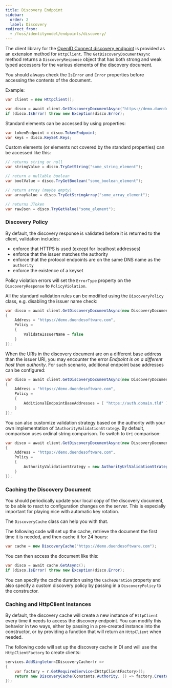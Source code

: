 ```yaml
---
title: Discovery Endpoint
sidebar:
  order: 2
  label: Discovery
redirect_from:
  - /foss/identitymodel/endpoints/discovery/
---
```


The client library for the [OpenID Connect discovery
endpoint](https://openid.net/specs/openid-connect-discovery-1_0.html) is
provided as an extension method for `HttpClient`. The
`GetDiscoveryDocumentAsync` method returns a `DiscoveryResponse` object
that has both strong and weak typed accessors for the various elements
of the discovery document.

You should always check the `IsError` and `Error` properties before
accessing the contents of the document.

Example:

```csharp
var client = new HttpClient();

var disco = await client.GetDiscoveryDocumentAsync("https://demo.duendesoftware.com");
if (disco.IsError) throw new Exception(disco.Error);
```

Standard elements can be accessed by using properties:

```csharp
var tokenEndpoint = disco.TokenEndpoint;
var keys = disco.KeySet.Keys;
```

Custom elements (or elements not covered by the standard properties) can
be accessed like this:

```csharp
// returns string or null
var stringValue = disco.TryGetString("some_string_element");

// return a nullable boolean
var boolValue = disco.TryGetBoolean("some_boolean_element");

// return array (maybe empty)
var arrayValue = disco.TryGetStringArray("some_array_element");

// returns JToken
var rawJson = disco.TryGetValue("some_element");
```

### Discovery Policy

By default, the discovery response is validated before it is returned to the client, validation includes:

-   enforce that HTTPS is used (except for localhost addresses)
-   enforce that the issuer matches the authority
-   enforce that the protocol endpoints are on the same DNS name as the `authority`
-   enforce the existence of a keyset

Policy violation errors will set the `ErrorType` property on the
`DiscoveryResponse` to `PolicyViolation`.

All the standard validation rules can be modified using the
`DiscoveryPolicy` class, e.g. disabling the issuer name check:

```csharp
var disco = await client.GetDiscoveryDocumentAsync(new DiscoveryDocumentRequest
{
    Address = "https://demo.duendesoftware.com",
    Policy = 
    {
        ValidateIssuerName = false
    }
});
```

When the URIs in the discovery document are on a different base address than the issuer URI, you may encounter the error *Endpoint is on a different host than authority*.
For such scenario, additional endpoint base addresses can be configured:

```csharp
var disco = await client.GetDiscoveryDocumentAsync(new DiscoveryDocumentRequest
{
    Address = "https://demo.duendesoftware.com",
    Policy = 
    {
        AdditionalEndpointBaseAddresses = [ "https://auth.domain.tld" ]
    }
});
```

You can also customize validation strategy based on the authority with
your own implementation of `IAuthorityValidationStrategy`. By default,
comparison uses ordinal string comparison. To switch to `Uri` comparison:

```csharp
var disco = await client.GetDiscoveryDocumentAsync(new DiscoveryDocumentRequest
{
    Address = "https://demo.duendesoftware.com",
    Policy = 
    {
        AuthorityValidationStrategy = new AuthorityUrlValidationStrategy()
    }
});
```

### Caching the Discovery Document

You should periodically update your local copy of the discovery
document, to be able to react to configuration changes on the server.
This is especially important for playing nice with automatic key
rotation.

The `DiscoveryCache` class can help you with that.

The following code will set up the cache, retrieve the document the
first time it is needed, and then cache it for 24 hours:

```csharp
var cache = new DiscoveryCache("https://demo.duendesoftware.com");
```

You can then access the document like this:

```csharp
var disco = await cache.GetAsync();
if (disco.IsError) throw new Exception(disco.Error);
```

You can specify the cache duration using the `CacheDuration` property
and also specify a custom discovery policy by passing in a
`DiscoveryPolicy` to the constructor.

### Caching and HttpClient Instances

By default, the discovery cache will create a new instance of
`HttpClient` every time it needs to access the discovery endpoint. You
can modify this behavior in two ways, either by passing in a pre-created
instance into the constructor, or by providing a function that will
return an `HttpClient` when needed.

The following code will set up the discovery cache in DI and will use the
`HttpClientFactory` to create clients:

```csharp
services.AddSingleton<IDiscoveryCache>(r =>
{
    var factory = r.GetRequiredService<IHttpClientFactory>();
    return new DiscoveryCache(Constants.Authority, () => factory.CreateClient());
});
```
